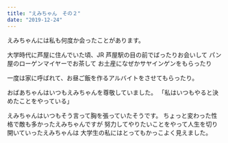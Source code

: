 ```yaml
---
title: "えみちゃん　その２"
date: "2019-12-24"
---
```


えみちゃんには私も何度か会ったことがあります。

大学時代に芦屋に住んでいた頃、JR 芦屋駅の目の前でばったりお会いして
パン屋のローゲンマイヤーでお茶して
お土産になぜかサヤインゲンをもらったり

一度は家に呼ばれて、お昼ご飯を作るアルバイトをさせてもらったり。

おばあちゃんはいつもえみちゃんを尊敬していました。
「私はいつもやると決めたことをやっている」

えみちゃんはいつもそう言って胸を張っていたそうです。
ちょっと変わった性格で敵も多かったえみちゃんですが
努力してやりたいことをやって人生を切り開いていったえみちゃんは
大学生の私にはとってもかっこよく見えました。
